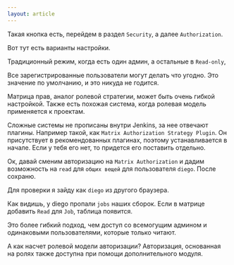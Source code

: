 ```yaml
---
layout: article
---
```

Такая кнопка есть, перейдем в раздел `Security`, а далее `Authorization`.

Вот тут есть варианты настройки.

Традиционный режим, когда есть один админ, а остальные в `Read-only`,

Все зарегистрированные пользователи могут делать что угодно. Это значение по умолчанию, и это никуда не годится.

Матрица прав, аналог ролевой стратегии, может быть очень гибкой настройкой. Также есть похожая система, когда ролевая модель применяется к проектам.

Сложные системы не прописаны внутри Jenkins, за нее отвечают плагины.
Например такой, как `Matrix Authorization Strategy Plugin`. Он присутствует в рекомендованных плагинах, поэтому устанавливается в начале. Если у тебя его нет, то придется его поставить отдельно.

Ок, давай сменим авторизацию на `Matrix Authorization` и дадим возможность на `read` для `общих вещей` для пользователя `diego`. После сохраню.

Для проверки я зайду как `diego` из другого браузера.

Как видишь, у diego пропали `jobs` наших сборок. Если в матрице добавить `Read` для `Job`, таблица появится.

Это более гибкий подход, чем доступ со всемогущим админом и одинаковыми пользователями, которые только читают.

А как насчет ролевой модели авторизации? Авторизация, основанная на ролях также доступна при помощи дополнительного модуля.
